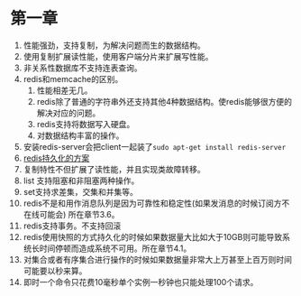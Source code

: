 # 第一章     
1. 性能强劲，支持复制，为解决问题而生的数据结构。      
1. 使用复制扩展读性能，使用客户端分片来扩展写性能。    
1. 非关系性数据库不支持连表查询。      
1. redis和memcache的区别。    
    1. 性能相差无几。     
    1. redis除了普通的字符串外还支持其他4种数据结构。使redis能够很方便的解决对应的问题。           
    1. redis支持将数据写入硬盘。     
    1. 对数据结构丰富的操作。   
1. 安装redis-server会把client一起装了`sudo apt-get install redis-server`       
1. [redis持久化的方案](https://www.jianshu.com/p/c7337b4eb791)       
1. 复制特性不但扩展了读性能，并且实现类故障转移。         
1. list 支持阻塞和非阻塞两种操作。      
1. set支持求差集，交集和并集等。      
1. redis不是和用作消息队列是因为可靠性和稳定性(如果发消息的时候订阅方不在线可能会) 所在章节3.6。     
1. redis支持事务。不支持回滚     
1. redis使用快照的方式持久化的时候如果数据量大比如大于10GB则可能导致系统长时间停顿而造成系统不可用。所在章节4.1。   
1. 对集合或者有序集合进行操作的时候如果数据量非常大上万甚至上百万则时间可能要以秒来算。     
1. 即时一个命令只花费10毫秒单个实例一秒钟也只能处理100个请求。    
